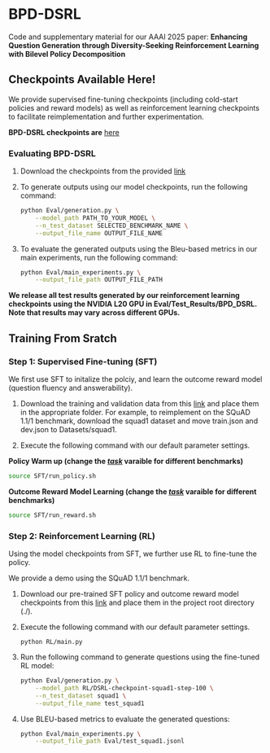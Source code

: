 # BPD-DSRL

Code and supplementary material for our AAAI 2025 paper: **Enhancing Question Generation through Diversity-Seeking Reinforcement Learning with Bilevel Policy Decomposition**

## Checkpoints Available Here!

We provide supervised fine-tuning checkpoints (including cold-start policies and reward models) as well as reinforcement learning checkpoints to facilitate reimplementation and further experimentation.

**BPD-DSRL checkpoints are** [here](https://qubstudentcloud-my.sharepoint.com/my?id=%2Fpersonal%2F40414335_ads_qub_ac_uk%2FDocuments%2FBPD-DSRL-RL-Checkpoints%2FBPD-DSRL-CKPT-SQUAD2&ga=1)

### Evaluating BPD-DSRL

1. Download the checkpoints from the provided [link]([https://qubstudentcloud-my.sharepoint.com/my?id=%2Fpersonal%2F40414335%5Fads%5Fqub%5Fac%5Fuk%2FDocuments%2FBPD%2DDSRL%2DRL%2DCheckpoints%2FBPD%2DDSRL%2DCKPT%2DSQUAD2&ga=1)

2. To generate outputs using our model checkpoints, run the following command:

   ```bash
   python Eval/generation.py \
       --model_path PATH_TO_YOUR_MODEL \
       --n_test_dataset SELECTED_BENCHMARK_NAME \
       --output_file_name OUTPUT_FILE_NAME
   ```

3. To evaluate the generated outputs using the Bleu-based metrics in our main experiments, run the following command:

   ```bash
   python Eval/main_experiments.py \
       --output_file_path OUTPUT_FILE_PATH
   ```

**We release all test results generated by our reinforcement learning checkpoints using the NVIDIA L20 GPU in Eval/Test_Results/BPD_DSRL. Note that results may vary across different GPUs.**

## Training From Sratch

### Step 1: Supervised Fine-tuning (SFT)

We first use SFT to initalize the polciy, and learn the outcome reward model (question fluency and answerability).

1. Download the training and validation data from this [link](https://qubstudentcloud-my.sharepoint.com/:f:/g/personal/40414335_ads_qub_ac_uk/EjwlIB1oyNdNqDzq37Xm0IIB-RVwC4-6esWEP1KNlv4Z3g?e=RwuaF1) and place them in the appropriate folder. For example, to reimplement on the SQuAD 1.1/1 benchmark, download the squad1 dataset and move train.json and dev.json to Datasets/squad1.

2. Execute the following command with our default parameter settings.

**Policy Warm up (change the <u>*task*</u> varaible for different benchmarks)** 

```bash
source SFT/run_policy.sh
```

**Outcome Reward Model Learning (change the <u>*task*</u> varaible for different benchmarks)** 

```bash
source SFT/run_reward.sh
```

### Step 2: Reinforcement Learning (RL)

Using the model checkpoints from SFT, we further use RL to fine-tune the policy.

We provide a demo using the SQuAD 1.1/1 benchmark.

1. Download our pre-trained SFT policy and outcome reward model checkpoints from this [link](https://qubstudentcloud-my.sharepoint.com/:f:/g/personal/40414335_ads_qub_ac_uk/EkzKu244C81Iiv972374J_IB8bL5nZOSv6ycUumqEJuoGw?e=UWqc2D) and place them in the project root directory (./).

2. Execute the following command with our default parameter settings.

   ```
   python RL/main.py
   ```

3. Run the following command to generate questions using the fine-tuned RL model:

   ```bash
   python Eval/generation.py \
       --model_path RL/DSRL-checkpoint-squad1-step-100 \
       --n_test_dataset squad1 \
       --output_file_name test_squad1
   ```

4. Use BLEU-based metrics to evaluate the generated questions:

   ```bash
   python Eval/main_experiments.py \
       --output_file_path Eval/test_squad1.jsonl
   ```

   





